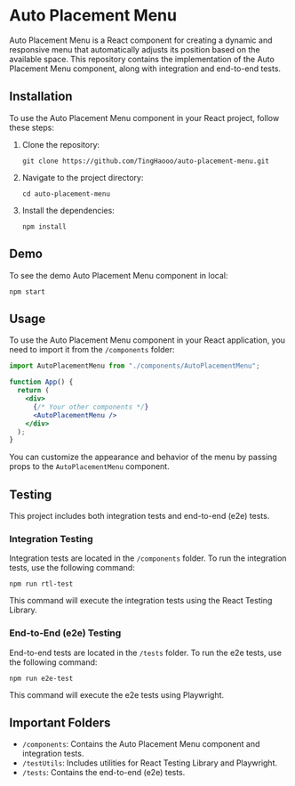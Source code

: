 # Auto Placement Menu

Auto Placement Menu is a React component for creating a dynamic and responsive menu that automatically adjusts its position based on the available space. This repository contains the implementation of the Auto Placement Menu component, along with integration and end-to-end tests.

## Installation

To use the Auto Placement Menu component in your React project, follow these steps:

1. Clone the repository:

   ```shell
   git clone https://github.com/TingHaooo/auto-placement-menu.git
   ```

2. Navigate to the project directory:

   ```shell
   cd auto-placement-menu
   ```

3. Install the dependencies:

   ```shell
   npm install
   ```

## Demo

To see the demo Auto Placement Menu component in local:

```shell
npm start
```

## Usage

To use the Auto Placement Menu component in your React application, you need to import it from the `/components` folder:

```jsx
import AutoPlacementMenu from "./components/AutoPlacementMenu";

function App() {
  return (
    <div>
      {/* Your other components */}
      <AutoPlacementMenu />
    </div>
  );
}
```

You can customize the appearance and behavior of the menu by passing props to the `AutoPlacementMenu` component.

## Testing

This project includes both integration tests and end-to-end (e2e) tests.

### Integration Testing

Integration tests are located in the `/components` folder. To run the integration tests, use the following command:

```shell
npm run rtl-test
```

This command will execute the integration tests using the React Testing Library.

### End-to-End (e2e) Testing

End-to-end tests are located in the `/tests` folder. To run the e2e tests, use the following command:

```shell
npm run e2e-test
```

This command will execute the e2e tests using Playwright.

## Important Folders

- `/components`: Contains the Auto Placement Menu component and integration tests.
- `/testUtils`: Includes utilities for React Testing Library and Playwright.
- `/tests`: Contains the end-to-end (e2e) tests.
